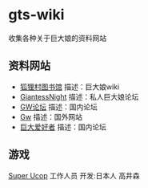 # gts-wiki
收集各种关于巨大娘的资料网站
## 资料网站
+ [狐狸村图书馆](https://gts.wiki/wiki/Project:%E9%A6%96%E9%A1%B5) 描述：巨大娘wiki
+ [GiantessNight](https://giantessnight.com/gnforum2012/forum.php) 描述：私人巨大娘论坛
+ [GW论坛](https://giantesswaltz.org/) 描述：国内论坛
+ [Gw](https://www.giantessworld.net/) 描述：国外网站
+ [巨大爱好者](https://www.macrophiliafan.site/) 描述：国内论坛

##  游戏
[Super Ucop](https://takaisen.booth.pm/items/3760605) 工作人员 开发:日本人 高井森
